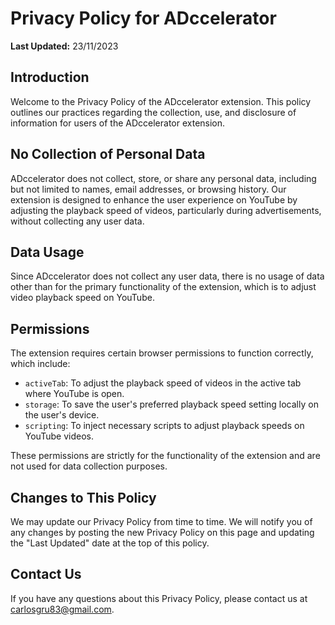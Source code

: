 <!DOCTYPE html>
<html>
<head>
  </head>
<body>
  <h1>Privacy Policy for ADccelerator</h1>
  
  <p><strong>Last Updated:</strong> 23/11/2023</p>

  <h2>Introduction</h2>
  <p>Welcome to the Privacy Policy of the ADccelerator extension. This policy outlines our practices regarding the collection, use, and disclosure of information for users of the ADccelerator extension.</p>

  <h2>No Collection of Personal Data</h2>
  <p>ADccelerator does not collect, store, or share any personal data, including but not limited to names, email addresses, or browsing history. Our extension is designed to enhance the user experience on YouTube by adjusting the playback speed of videos, particularly during advertisements, without collecting any user data.</p>

  <h2>Data Usage</h2>
  <p>Since ADccelerator does not collect any user data, there is no usage of data other than for the primary functionality of the extension, which is to adjust video playback speed on YouTube.</p>

  <h2>Permissions</h2>
  <p>The extension requires certain browser permissions to function correctly, which include:</p>
  <ul>
    <li><code>activeTab</code>: To adjust the playback speed of videos in the active tab where YouTube is open.</li>
    <li><code>storage</code>: To save the user's preferred playback speed setting locally on the user's device.</li>
    <li><code>scripting</code>: To inject necessary scripts to adjust playback speeds on YouTube videos.</li>
  </ul>
  <p>These permissions are strictly for the functionality of the extension and are not used for data collection purposes.</p>

  <h2>Changes to This Policy</h2>
  <p>We may update our Privacy Policy from time to time. We will notify you of any changes by posting the new Privacy Policy on this page and updating the "Last Updated" date at the top of this policy.</p>

  <h2>Contact Us</h2>
  <p>If you have any questions about this Privacy Policy, please contact us at <a href="mailto:carlosgru83@gmail.com">carlosgru83@gmail.com</a>.</p>
</body>
</html>
